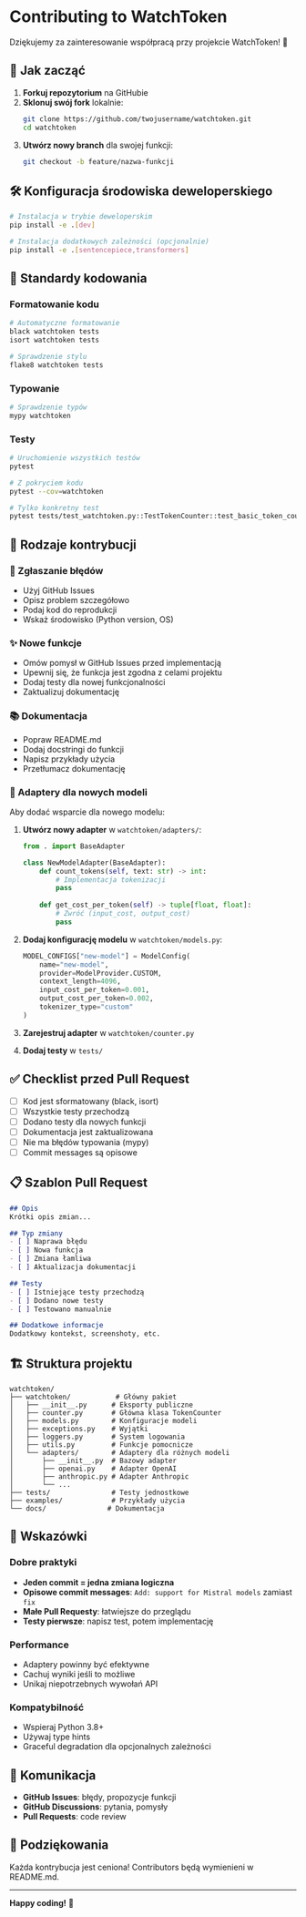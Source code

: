 # Contributing to WatchToken

Dziękujemy za zainteresowanie współpracą przy projekcie WatchToken! 🎉

## 🚀 Jak zacząć

1. **Forkuj repozytorium** na GitHubie
2. **Sklonuj swój fork** lokalnie:
   ```bash
   git clone https://github.com/twojusername/watchtoken.git
   cd watchtoken
   ```
3. **Utwórz nowy branch** dla swojej funkcji:
   ```bash
   git checkout -b feature/nazwa-funkcji
   ```

## 🛠️ Konfiguracja środowiska deweloperskiego

```bash
# Instalacja w trybie deweloperskim
pip install -e .[dev]

# Instalacja dodatkowych zależności (opcjonalnie)
pip install -e .[sentencepiece,transformers]
```

## 📝 Standardy kodowania

### Formatowanie kodu
```bash
# Automatyczne formatowanie
black watchtoken tests
isort watchtoken tests

# Sprawdzenie stylu
flake8 watchtoken tests
```

### Typowanie
```bash
# Sprawdzenie typów
mypy watchtoken
```

### Testy
```bash
# Uruchomienie wszystkich testów
pytest

# Z pokryciem kodu
pytest --cov=watchtoken

# Tylko konkretny test
pytest tests/test_watchtoken.py::TestTokenCounter::test_basic_token_counting
```

## 🎯 Rodzaje kontrybucji

### 🐛 Zgłaszanie błędów
- Użyj GitHub Issues
- Opisz problem szczegółowo
- Podaj kod do reprodukcji
- Wskaż środowisko (Python version, OS)

### ✨ Nowe funkcje
- Omów pomysł w GitHub Issues przed implementacją
- Upewnij się, że funkcja jest zgodna z celami projektu
- Dodaj testy dla nowej funkcjonalności
- Zaktualizuj dokumentację

### 📚 Dokumentacja
- Popraw README.md
- Dodaj docstringi do funkcji
- Napisz przykłady użycia
- Przetłumacz dokumentację

### 🔧 Adaptery dla nowych modeli
Aby dodać wsparcie dla nowego modelu:

1. **Utwórz nowy adapter** w `watchtoken/adapters/`:
   ```python
   from . import BaseAdapter
   
   class NewModelAdapter(BaseAdapter):
       def count_tokens(self, text: str) -> int:
           # Implementacja tokenizacji
           pass
       
       def get_cost_per_token(self) -> tuple[float, float]:
           # Zwróć (input_cost, output_cost)
           pass
   ```

2. **Dodaj konfigurację modelu** w `watchtoken/models.py`:
   ```python
   MODEL_CONFIGS["new-model"] = ModelConfig(
       name="new-model",
       provider=ModelProvider.CUSTOM,
       context_length=4096,
       input_cost_per_token=0.001,
       output_cost_per_token=0.002,
       tokenizer_type="custom"
   )
   ```

3. **Zarejestruj adapter** w `watchtoken/counter.py`

4. **Dodaj testy** w `tests/`

## ✅ Checklist przed Pull Request

- [ ] Kod jest sformatowany (black, isort)
- [ ] Wszystkie testy przechodzą
- [ ] Dodano testy dla nowych funkcji
- [ ] Dokumentacja jest zaktualizowana
- [ ] Nie ma błędów typowania (mypy)
- [ ] Commit messages są opisowe

## 📋 Szablon Pull Request

```markdown
## Opis
Krótki opis zmian...

## Typ zmiany
- [ ] Naprawa błędu
- [ ] Nowa funkcja
- [ ] Zmiana łamliwa
- [ ] Aktualizacja dokumentacji

## Testy
- [ ] Istniejące testy przechodzą
- [ ] Dodano nowe testy
- [ ] Testowano manualnie

## Dodatkowe informacje
Dodatkowy kontekst, screenshoty, etc.
```

## 🏗️ Struktura projektu

```
watchtoken/
├── watchtoken/           # Główny pakiet
│   ├── __init__.py      # Eksporty publiczne
│   ├── counter.py       # Główna klasa TokenCounter
│   ├── models.py        # Konfiguracje modeli
│   ├── exceptions.py    # Wyjątki
│   ├── loggers.py       # System logowania
│   ├── utils.py         # Funkcje pomocnicze
│   └── adapters/        # Adaptery dla różnych modeli
│       ├── __init__.py  # Bazowy adapter
│       ├── openai.py    # Adapter OpenAI
│       ├── anthropic.py # Adapter Anthropic
│       └── ...
├── tests/               # Testy jednostkowe
├── examples/            # Przykłady użycia
└── docs/               # Dokumentacja
```

## 🌟 Wskazówki

### Dobre praktyki
- **Jeden commit = jedna zmiana logiczna**
- **Opisowe commit messages**: `Add: support for Mistral models` zamiast `fix`
- **Małe Pull Requesty**: łatwiejsze do przeglądu
- **Testy pierwsze**: napisz test, potem implementację

### Performance
- Adaptery powinny być efektywne
- Cachuj wyniki jeśli to możliwe
- Unikaj niepotrzebnych wywołań API

### Kompatybilność
- Wspieraj Python 3.8+
- Używaj type hints
- Graceful degradation dla opcjonalnych zależności

## 💬 Komunikacja

- **GitHub Issues**: błędy, propozycje funkcji
- **GitHub Discussions**: pytania, pomysły
- **Pull Requests**: code review

## 🎉 Podziękowania

Każda kontrybucja jest ceniona! Contributors będą wymienieni w README.md.

---

**Happy coding!** 🚀

